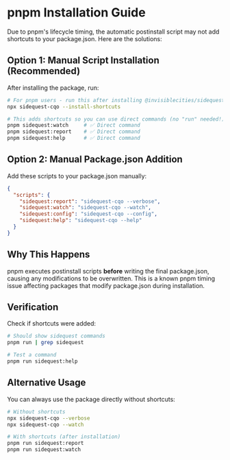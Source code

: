 # pnpm Installation Guide

Due to pnpm's lifecycle timing, the automatic postinstall script may not add shortcuts to your package.json. Here are the solutions:

## Option 1: Manual Script Installation (Recommended)

After installing the package, run:

```bash
# For pnpm users - run this after installing @invisiblecities/sidequest-cqo
npx sidequest-cqo --install-shortcuts

# This adds shortcuts so you can use direct commands (no "run" needed!):
pnpm sidequest:watch     # ✅ Direct command
pnpm sidequest:report    # ✅ Direct command
pnpm sidequest:help      # ✅ Direct command
```

## Option 2: Manual Package.json Addition

Add these scripts to your package.json manually:

```json
{
  "scripts": {
    "sidequest:report": "sidequest-cqo --verbose",
    "sidequest:watch": "sidequest-cqo --watch",
    "sidequest:config": "sidequest-cqo --config",
    "sidequest:help": "sidequest-cqo --help"
  }
}
```

## Why This Happens

pnpm executes postinstall scripts **before** writing the final package.json, causing any modifications to be overwritten. This is a known pnpm timing issue affecting packages that modify package.json during installation.

## Verification

Check if shortcuts were added:

```bash
# Should show sidequest commands
pnpm run | grep sidequest

# Test a command
pnpm run sidequest:help
```

## Alternative Usage

You can always use the package directly without shortcuts:

```bash
# Without shortcuts
npx sidequest-cqo --verbose
npx sidequest-cqo --watch

# With shortcuts (after installation)
pnpm run sidequest:report
pnpm run sidequest:watch
```

